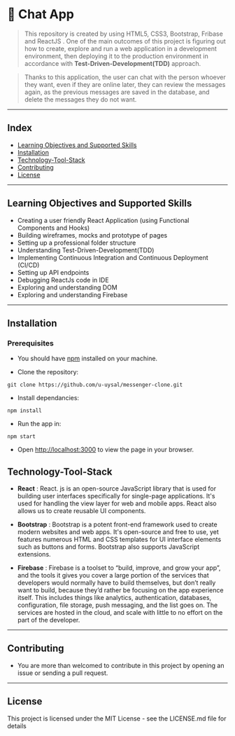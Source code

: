 # :crystal_ball: Chat App

> This repository is created by using HTML5, CSS3, Bootstrap, Fribase and ReactJS .
> One of the main outcomes of this project is figuring out how to create, explore and run a web application in a development environment, then deploying it to the production environment in accordance with **Test-Driven-Development(TDD)** approach.

>Thanks to this application, the user can chat with the person whoever they want, even if they are online later, they can review the messages again, as the previous messages are saved in the database, and delete the messages they do not want.



---

## Index

- [Learning Objectives and Supported Skills](#learning-objectives-and-supported-skills)
- [Installation](#installation)
- [Technology-Tool-Stack](#technology-tool-stack)
- [Contributing](#contributing)
- [License](#credits)

---

## Learning Objectives and Supported Skills

- Creating a user friendly React Application (using Functional Components and Hooks)
- Building wireframes, mocks and prototype of pages
- Setting up a professional folder structure
- Understanding Test-Driven-Development(TDD)
- Implementing Continuous Integration and Continuous Deployment (CI/CD)
- Setting up API endpoints
- Debugging ReactJs code in IDE
- Exploring and understanding DOM
- Exploring and understanding Firebase

---

## Installation

### Prerequisites

- You should have [npm](https://nodejs.org/en/download/) installed on your machine.

- Clone the repository:

```
git clone https://github.com/u-uysal/messenger-clone.git

```

- Install dependancies:

```
npm install
```

- Run the app in:

```
npm start
```

- Open [http://localhost:3000](http://localhost:3000) to view the page in your browser.

## Technology-Tool-Stack

- **React** : React. js is an open-source JavaScript library that is used for building user interfaces specifically for single-page applications. It's used for handling the view layer for web and mobile apps. React also allows us to create reusable UI components.

- **Bootstrap** : Bootstrap is a potent front-end framework used to create modern websites and web apps. It's open-source and free to use, yet features numerous HTML and CSS templates for UI interface elements such as buttons and forms. Bootstrap also supports JavaScript extensions.

- **Firebase** : Firebase is a toolset to “build, improve, and grow your app”, and the tools it gives you cover a large portion of the services that developers would normally have to build themselves, but don’t really want to build, because they’d rather be focusing on the app experience itself. This includes things like analytics, authentication, databases, configuration, file storage, push messaging, and the list goes on. The services are hosted in the cloud, and scale with little to no effort on the part of the developer.

---

## Contributing

- You are more than welcomed to contribute in this project by opening an issue or sending a pull request.

---

## License

This project is licensed under the MIT License - see the LICENSE.md file for details
